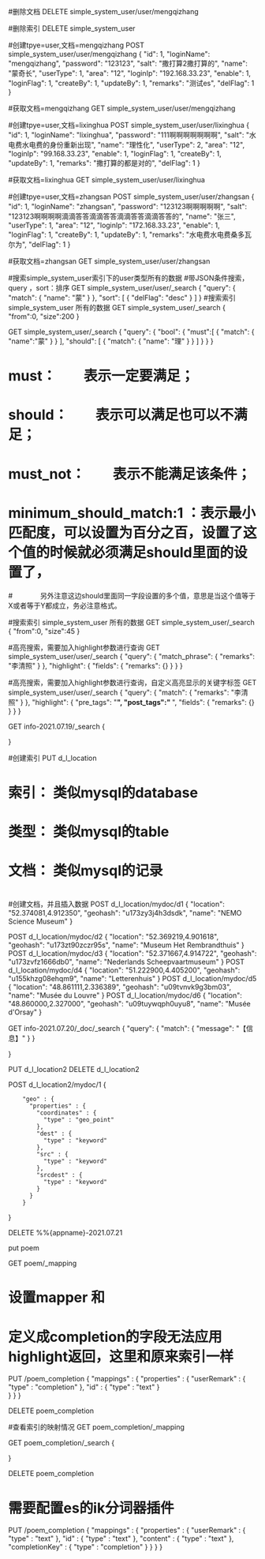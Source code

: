#删除文档
DELETE simple_system_user/user/mengqizhang

#删除索引
DELETE simple_system_user


#创建tpye=user,文档=mengqizhang
POST simple_system_user/user/mengqizhang
{
    "id": 1,
    "loginName": "mengqizhang",
    "password": "123123",
    "salt": "撒打算2撒打算的",
    "name": "蒙奇长",
    "userType": 1,
    "area": "12",
    "loginIp": "192.168.33.23",
    "enable": 1,
    "loginFlag": 1,
    "createBy": 1,
    "updateBy": 1,
    "remarks": "测试es",
    "delFlag": 1
}

#获取文档=mengqizhang
GET simple_system_user/user/mengqizhang


#创建tpye=user,文档=lixinghua
POST simple_system_user/user/lixinghua
{
    "id": 1,
    "loginName": "lixinghua",
    "password": "111啊啊啊啊啊啊啊",
    "salt": "水电费水电费的身份重新出现",
    "name": "理性化",
    "userType": 2,
    "area": "12",
    "loginIp": "99.168.33.23",
    "enable": 1,
    "loginFlag": 1,
    "createBy": 1,
    "updateBy": 1,
    "remarks": "撒打算的都是对的",
    "delFlag": 1
}

#获取文档=lixinghua
GET simple_system_user/user/lixinghua


#创建tpye=user,文档=zhangsan
POST simple_system_user/user/zhangsan
{
    "id": 1,
    "loginName": "zhangsan",
    "password": "123123啊啊啊啊啊",
    "salt": "123123啊啊啊啊滴滴答答滴滴答答滴滴答答滴滴答答的",
    "name": "张三",
    "userType": 1,
    "area": "12",
    "loginIp": "172.168.33.23",
    "enable": 1,
    "loginFlag": 1,
    "createBy": 1,
    "updateBy": 1,
    "remarks": "水电费水电费桑多瓦尔为",
    "delFlag": 1
}

#获取文档=zhangsan
GET simple_system_user/user/zhangsan


#搜索simple_system_user索引下的user类型所有的数据
#带JSON条件搜索， query ，sort：排序
GET simple_system_user/user/_search
{
    "query": {
        "match": {
            "name": "蒙"
        }
    },
    "sort": [
        {
        "delFlag": "desc"
        }
    ]
}
#搜索索引 simple_system_user 所有的数据
GET simple_system_user/_search
{
    "from":0,
    "size":200
}


GET simple_system_user/_search
{
    "query": {
        "bool": {
          "must":[
            {
              "match": {
                "name":"蒙"
              }
            } 
          ],
          "should": [
            {
              "match": {
                "name": "理"
              }
            }
          ]
        } 
    }
}

# must：　　表示一定要满足；
# should：　　表示可以满足也可以不满足；
# must_not：　　表示不能满足该条件；
# minimum_should_match:1 ：表示最小匹配度，可以设置为百分之百，设置了这个值的时候就必须满足should里面的设置了，
#　　　　另外注意这边should里面同一字段设置的多个值，意思是当这个值等于X或者等于Y都成立，务必注意格式。


#搜索索引 simple_system_user 所有的数据
GET simple_system_user/_search
{
    "from":0,
    "size":45
}




#高亮搜索，需要加入highlight参数进行查询
GET simple_system_user/user/_search
{
    "query": {
        "match_phrase": {
        "remarks": "李清照"
        }
    },
    "highlight": {
        "fields": {
            "remarks": {}
        }
    }
}

#高亮搜索，需要加入highlight参数进行查询，自定义高亮显示的关键字标签
GET simple_system_user/user/_search
{
"query": {
"match": {
"remarks": "李清照"
}
},
"highlight": {
"pre_tags": "<b color='read'>",
"post_tags":" </b>",
"fields": {
"remarks": {}
}
}
}

GET info-2021.07.19/_search
{

}


#创建索引
PUT d_l_location


# 索引： 类似mysql的database
# 类型： 类似mysql的table
# 文档： 类似mysql的记录
# 

#创建文档，并且插入数据
POST d_l_location/mydoc/d1
{
"location": "52.374081,4.912350",
"geohash": "u173zy3j4h3dsdk",
"name": "NEMO Science Museum"
}

POST d_l_location/mydoc/d2
{
"location": "52.369219,4.901618",
"geohash": "u173zt90zczr95s",
"name": "Museum Het Rembrandthuis"
}
POST d_l_location/mydoc/d3
{
"location": "52.371667,4.914722",
"geohash": "u173zvfz1666db0",
"name": "Nederlands Scheepvaartmuseum"
}
POST d_l_location/mydoc/d4
{
"location": "51.222900,4.405200",
"geohash": "u155khzg08ehqm9",
"name": "Letterenhuis"
}
POST d_l_location/mydoc/d5
{
"location": "48.861111,2.336389",
"geohash": "u09tvnvk9g3bm03",
"name": "Musée du Louvre"
}
POST d_l_location/mydoc/d6
{
"location": "48.860000,2.327000",
"geohash": "u09tuywqph0uyu8",
"name": "Musée d'Orsay"
}


GET info-2021.07.20/_doc/_search
{
"query": {
"match": {
"message": "【信息】"
}
}

}



PUT d_l_location2
DELETE d_l_location2

POST d_l_location2/mydoc/1
{

        "geo" : {
          "properties" : {
            "coordinates" : {
              "type" : "geo_point"
            },
            "dest" : {
              "type" : "keyword"
            },
            "src" : {
              "type" : "keyword"
            },
            "srcdest" : {
              "type" : "keyword"
            }
          }
        }



}

DELETE %%{appname}-2021.07.21

put poem

GET poem/_mapping


# 设置mapper 和
# 定义成completion的字段无法应用highlight返回，这里和原来索引一样
PUT /poem_completion
{
"mappings" : {
"properties" : {
"userRemark" : {
"type" :    "completion"
},
"id" : {
"type" :   "text"
}      
}
}
}

DELETE poem_completion

#查看索引的映射情况
GET poem_completion/_mapping

GET poem_completion/_search
{

}




DELETE poem_completion
# 需要配置es的ik分词器插件
PUT /poem_completion
{
"mappings" : {
"properties" : {
"userRemark" : {
"type" :    "text"
},
"id" : {
"type" :   "text"
},
"content" : {
"type" :   "text"
},
"completionKey" : {
"type" :   "completion"
}
}
}
}














